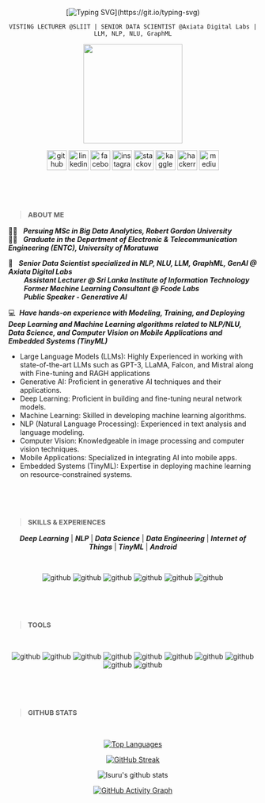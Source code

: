 <div align=center>

[![Typing SVG](https://readme-typing-svg.herokuapp.com?font=Fira+Code&pause=1000&width=435&lines=Hey+there,+Isuru+here...)](https://git.io/typing-svg)
  
` VISTING LECTURER @SLIIT | SENIOR DATA SCIENTIST @Axiata Digital Labs | LLM, NLP, NLU, GraphML `

<img src="https://user-images.githubusercontent.com/66903669/200928633-837ca340-99fc-4e95-8d39-7bd360ab9f1e.gif" width="200" height="200"/>

<br/>
  
[<img src='https://cdn.jsdelivr.net/npm/simple-icons@3.0.1/icons/github.svg' alt='github' height='40'>](https://github.com/Zuu97)
[<img src='https://cdn.jsdelivr.net/npm/simple-icons@3.0.1/icons/linkedin.svg' alt='linkedin' height='40'>](https://www.linkedin.com/in/isuru-alagiyawanna-536881121/)  [<img src='https://cdn.jsdelivr.net/npm/simple-icons@3.0.1/icons/facebook.svg' alt='facebook' height='40'>](https://www.facebook.com/100011256307924)
[<img src='https://cdn.jsdelivr.net/npm/simple-icons@3.0.1/icons/instagram.svg' alt='instagram' height='40'>](https://www.instagram.com/_machinelearningzuu_/)
[<img src='https://cdn.jsdelivr.net/npm/simple-icons@3.0.1/icons/stackoverflow.svg' alt='stackoverflow' height='40'>](https://stackoverflow.com/users/11867096/isuru-alagiyawanna)
[<img src='https://cdn.jsdelivr.net/npm/simple-icons@3.0.1/icons/kaggle.svg' alt='kaggle' height='40'>](https://www.kaggle.com/isurualagiyawanna)
[<img src='https://cdn.jsdelivr.net/npm/simple-icons@3.0.1/icons/hackerrank.svg' alt='hackerrank' height='40'>](https://www.hackerrank.com/isurualagiyawan2)
[<img src='https://cdn.jsdelivr.net/npm/simple-icons@3.0.1/icons/medium.svg' alt='medium' height='40'>](https://medium.com/@isurualagiyawanna)  
 
#
<br/>

<div align=left>

> ### <sup> ABOUT ME </sup>

:man_student: &nbsp; ***Persuing MSc in Big Data Analytics, Robert Gordon University<br />***
:man_student: &nbsp; ***Graduate in the Department of Electronic & Telecommunication Engineering (ENTC), University of Moratuwa***

:briefcase: &nbsp; ***Senior Data Scientist specialized in NLP, NLU, LLM, GraphML, GenAI @ Axiata Digital Labs<br />***
&nbsp;&nbsp;&nbsp;&nbsp;&nbsp;&nbsp;&nbsp; ***Assistant Lecturer @ Sri Lanka Institute of Information Technology<br />***
&nbsp;&nbsp;&nbsp;&nbsp;&nbsp;&nbsp;&nbsp; ***Former Machine Learning Consultant @ Fcode Labs<br />***
&nbsp;&nbsp;&nbsp;&nbsp;&nbsp;&nbsp;&nbsp; ***Public Speaker - Generative AI<br />***

:computer: &nbsp;***Have hands-on experience with Modeling, Training, and Deploying Deep Learning and Machine Learning algorithms related to NLP/NLU, Data Science, and Computer Vision on Mobile Applications and Embedded Systems (TinyML)***

  - Large Language Models (LLMs): Highly Experienced in working with state-of-the-art LLMs such as GPT-3, LLaMA, Falcon, and Mistral along with Fine-tuning and RAGH applications
  - Generative AI: Proficient in generative AI techniques and their applications.
  - Deep Learning: Proficient in building and fine-tuning neural network models.
  - Machine Learning: Skilled in developing machine learning algorithms.
  - NLP (Natural Language Processing): Experienced in text analysis and language modeling.
  - Computer Vision: Knowledgeable in image processing and computer vision techniques.
  - Mobile Applications: Specialized in integrating AI into mobile apps.
  - Embedded Systems (TinyML): Expertise in deploying machine learning on resource-constrained systems.

#
<br/>

> ### <sup> SKILLS & EXPERIENCES </sup>

<div align=center>
  
***Deep Learning*** | ***NLP*** | ***Data Science*** | ***Data Engineering*** | ***Internet of Things*** | ***TinyML*** | ***Android***
  
<br/>

![github](https://github.com/machinelearningzuu/machinelearningzuu/blob/main/ai.png)
![github](https://github.com/machinelearningzuu/machinelearningzuu/blob/main/deep-learning.png)
![github](https://github.com/machinelearningzuu/machinelearningzuu/blob/main/natural-language-processing.png)
![github](https://github.com/machinelearningzuu/machinelearningzuu/blob/main/data-science.png)
![github](https://github.com/machinelearningzuu/machinelearningzuu/blob/main/visual.png)
![github](https://github.com/machinelearningzuu/machinelearningzuu/blob/main/desktop.png)

</div>

#
<br/>

> ### <sup> TOOLS </sup>

<br/>

<div align=center>

![github](https://www.vectorlogo.zone/logos/python/python-icon.svg)
![github](https://www.vectorlogo.zone/logos/tensorflow/tensorflow-icon.svg)
![github](https://www.vectorlogo.zone/logos/pytorch/pytorch-icon.svg)
![github](https://www.vectorlogo.zone/logos/amazon_aws/amazon_aws-ar21.svg)
![github](https://www.vectorlogo.zone/logos/apache_spark/apache_spark-ar21.svg)
![github](https://www.vectorlogo.zone/logos/apache_hadoop/apache_hadoop-ar21.svg)
![github](https://www.vectorlogo.zone/logos/opencv/opencv-icon.svg)
![github](https://www.vectorlogo.zone/logos/pocoo_flask/pocoo_flask-ar21.svg)
![github](https://www.vectorlogo.zone/logos/gitlab/gitlab-ar21.svg)
![github](https://www.vectorlogo.zone/logos/r-project/r-project-icon.svg)

</div>

#
<br/>

</div>
<div align=left>

> ### <sup> GITHUB STATS </sup>
<br/>
</div>

[![Top Languages](https://github-readme-stats.vercel.app/api/top-langs/?username=machinelearningzuu&layout=compact&theme=vision-friendly-dark)](https://github.com/machinelearningzuu/github-readme-stats)

[![GitHub Streak](http://github-readme-streak-stats.herokuapp.com?user=machinelearningzuu&theme=dark&background=000000)](https://git.io/streak-stats)

![Isuru's github stats](https://github-readme-stats.vercel.app/api?username=machinelearningzuu&count_private=true&show_icons=true&theme=vision-friendly-dark)

[![GitHub Activity Graph](https://activity-graph.herokuapp.com/graph?username=machinelearningzuu&theme=react-dark&hide_title=false&bg_color=000000&color=FFFFFF&line=FFC000&point=FFC000&hide_border=false)](https://github.com/machinelearningzuu/github-readme-activity-graph)

</div>
</div>
